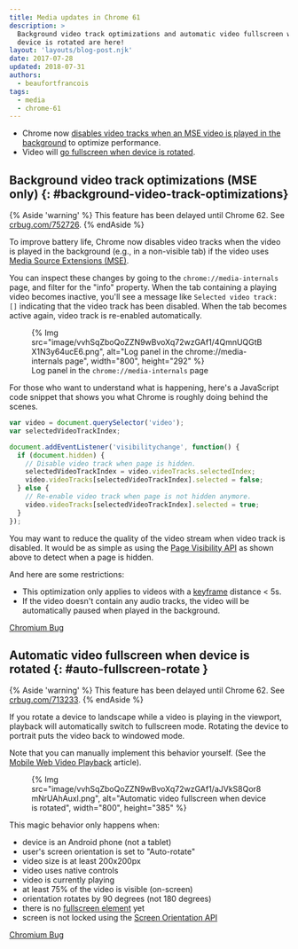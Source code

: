 ```yaml
---
title: Media updates in Chrome 61
description: >
  Background video track optimizations and automatic video fullscreen when
  device is rotated are here!
layout: 'layouts/blog-post.njk'
date: 2017-07-28
updated: 2018-07-31
authors:
  - beaufortfrancois
tags:
  - media
  - chrome-61
---
```


- Chrome now [disables video tracks when an MSE video is played in the
  background](#background-video-track-optimizations) to optimize performance.
- Video will [go fullscreen when device is rotated](#auto-fullscreen-rotate).

## Background video track optimizations (MSE only) {: #background-video-track-optimizations}

{% Aside 'warning' %}
This feature has been delayed until Chrome 62. See [crbug.com/752726](https://crbug.com/752726).
{% endAside %}

To improve battery life, Chrome now disables video tracks when the video is
played in the background (e.g., in a non-visible tab) if the video uses [Media
Source Extensions (MSE)].

You can inspect these changes by going to the `chrome://media-internals` page,
and filter for the "info" property. When the tab containing a playing video
becomes inactive, you'll see a message like `Selected video track: []`
indicating that the video track has been disabled. When the tab becomes active
again, video track is re-enabled automatically.

<figure>
  {% Img src="image/vvhSqZboQoZZN9wBvoXq72wzGAf1/4QmnUQGtBX1N3y64ucE6.png", alt="Log panel in the chrome://media-internals page", width="800", height="292" %}
  <figcaption>
    Log panel in the <code>chrome://media-internals</code> page
  </figcaption>
</figure>

For those who want to understand what is happening, here's a JavaScript code
snippet that shows you what Chrome is roughly doing behind the scenes.

```js
var video = document.querySelector('video');
var selectedVideoTrackIndex;

document.addEventListener('visibilitychange', function() {
  if (document.hidden) {
    // Disable video track when page is hidden.
    selectedVideoTrackIndex = video.videoTracks.selectedIndex;
    video.videoTracks[selectedVideoTrackIndex].selected = false;
  } else {
    // Re-enable video track when page is not hidden anymore.
    video.videoTracks[selectedVideoTrackIndex].selected = true;
  }
});
```

You may want to reduce the quality of the video stream when video track is
disabled. It would be as simple as using the [Page Visibility API] as shown
above to detect when a page is hidden.

And here are some restrictions:

- This optimization only applies to videos with a [keyframe] distance < 5s.
- If the video doesn't contain any audio tracks, the video will be
  automatically paused when played in the background.

[Chromium Bug](https://bugs.chromium.org/p/chromium/issues/detail?id=663999)

## Automatic video fullscreen when device is rotated {: #auto-fullscreen-rotate }

{% Aside 'warning' %}
This feature has been delayed until Chrome 62. See [crbug.com/713233](https://crbug.com/713233#c30).
{% endAside %}

If you rotate a device to landscape while a video is playing in the viewport,
playback will automatically switch to fullscreen mode. Rotating the device to
portrait puts the video back to windowed mode.

Note that you can manually implement this behavior yourself. (See the [Mobile Web Video
Playback] article).

<figure>
  {% Img src="image/vvhSqZboQoZZN9wBvoXq72wzGAf1/aJVkS8Qor8mNrUAhAuxl.png", alt="Automatic video fullscreen when device is rotated", width="800", height="385" %}
</figure>

This magic behavior only happens when:

- device is an Android phone (not a tablet)
- user's screen orientation is set to "Auto-rotate"
- video size is at least 200x200px
- video uses native controls
- video is currently playing
- at least 75% of the video is visible (on-screen)
- orientation rotates by 90 degrees (not 180 degrees)
- there is no [fullscreen element] yet
- screen is not locked using the [Screen Orientation API]

[Chromium Bug](https://bugs.chromium.org/p/chromium/issues/detail?id=713233)

<!-- lint disable definition-case -->

[Media Source Extensions (MSE)]: https://developers.google.com/web/fundamentals/media/mse/basics
[Page Visibility API]: https://www.w3.org/TR/page-visibility/
[keyframe]: https://en.wikipedia.org/wiki/Key_frame#Video_compression
[Mobile Web Video Playback]: https://developers.google.com/web/fundamentals/media/mobile-web-video-playback#fullscreen
[fullscreen element]: https://developer.mozilla.org/docs/Web/API/Document/fullscreenElement
[Screen Orientation API]: https://w3c.github.io/screen-orientation/
